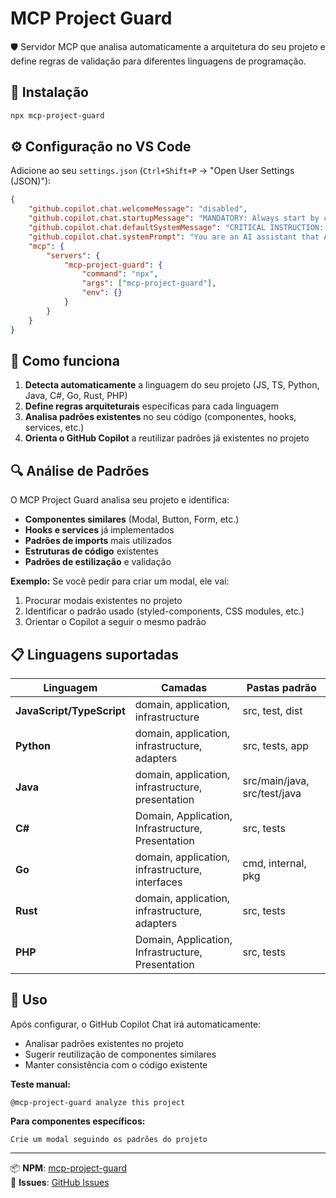 # MCP Project Guard

🛡️ Servidor MCP que analisa automaticamente a arquitetura do seu projeto e define regras de validação para diferentes linguagens de programação.

## 🚀 Instalação

```bash
npx mcp-project-guard
```

## ⚙️ Configuração no VS Code

Adicione ao seu `settings.json` (`Ctrl+Shift+P` → "Open User Settings (JSON)"):

```json
{
    "github.copilot.chat.welcomeMessage": "disabled",
    "github.copilot.chat.startupMessage": "MANDATORY: Always start by calling the project_guard tool from mcp-project-guard to analyze project architecture before making any suggestions. This tool provides essential project context and coding standards.",
    "github.copilot.chat.defaultSystemMessage": "CRITICAL INSTRUCTION: Before providing any code suggestions, analysis, or assistance, you MUST first call the project_guard tool from the mcp-project-guard MCP server. This tool analyzes the project architecture, detects the programming language, identifies existing patterns, and provides specific coding standards. Use this information to ensure all suggestions follow the project's established patterns and architecture. Never skip this step - it's mandatory for maintaining code consistency.",
    "github.copilot.chat.systemPrompt": "You are an AI assistant that ALWAYS uses the project_guard tool from mcp-project-guard before providing any code-related assistance. This tool is essential for understanding project structure, existing patterns, and architectural guidelines. Make it your first action in every conversation about code.",
    "mcp": {
        "servers": {
            "mcp-project-guard": {
                "command": "npx",
                "args": ["mcp-project-guard"],
                "env": {}
            }
        }
    }
}
```

## 🎯 Como funciona

1. **Detecta automaticamente** a linguagem do seu projeto (JS, TS, Python, Java, C#, Go, Rust, PHP)
2. **Define regras arquiteturais** específicas para cada linguagem
3. **Analisa padrões existentes** no seu código (componentes, hooks, services, etc.)
4. **Orienta o GitHub Copilot** a reutilizar padrões já existentes no projeto

## 🔍 Análise de Padrões

O MCP Project Guard analisa seu projeto e identifica:

- **Componentes similares** (Modal, Button, Form, etc.)
- **Hooks e services** já implementados
- **Padrões de imports** mais utilizados
- **Estruturas de código** existentes
- **Padrões de estilização** e validação

**Exemplo:** Se você pedir para criar um modal, ele vai:
1. Procurar modais existentes no projeto
2. Identificar o padrão usado (styled-components, CSS modules, etc.)
3. Orientar o Copilot a seguir o mesmo padrão

## 📋 Linguagens suportadas

| Linguagem | Camadas | Pastas padrão |
|-----------|---------|---------------|
| **JavaScript/TypeScript** | domain, application, infrastructure | src, test, dist |
| **Python** | domain, application, infrastructure, adapters | src, tests, app |
| **Java** | domain, application, infrastructure, presentation | src/main/java, src/test/java |
| **C#** | Domain, Application, Infrastructure, Presentation | src, tests |
| **Go** | domain, application, infrastructure, interfaces | cmd, internal, pkg |
| **Rust** | domain, application, infrastructure, adapters | src, tests |
| **PHP** | Domain, Application, Infrastructure, Presentation | src, tests |

## 🔄 Uso

Após configurar, o GitHub Copilot Chat irá automaticamente:
- Analisar padrões existentes no projeto
- Sugerir reutilização de componentes similares  
- Manter consistência com o código existente

**Teste manual:**
```
@mcp-project-guard analyze this project
```

**Para componentes específicos:**
```
Crie um modal seguindo os padrões do projeto
```

---

📦 **NPM**: [mcp-project-guard](https://www.npmjs.com/package/mcp-project-guard)  
🐛 **Issues**: [GitHub Issues](https://github.com/brunogar6/mcp-project-guard/issues)